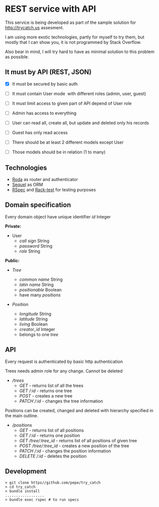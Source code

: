 # REST service with API

This service is being developed as part of the sample solution for
http://trycatch.us assesment.

I am using more exotic technologies, partly for myself to try them, but
  mostly that I can show you, it is not programmed by Stack Overflow.

Also bear in mind, I will try hard to have as minimal solution to this problem
as possible.

## It must by API (REST, JSON)

- [X] It must be secured by basic auth
- [ ] It must contain User mode ­ with different roles (admin, user, guest)
- [ ] It must limit access to given part of API depend of User role
- [ ] Admin has access to everything
- [ ] User can read all, create all, but update and deleted only his records
- [ ] Guest has only read access
- [ ] There should be at least 2 different models except User
- [ ] Those models should be in relation (1 to many)


## Technologies

- [Roda][1] as router and authenticator
- [Sequel][2] as ORM
- [RSpec][3] and [Rack-test][4] for testing purposes

## Domain specification

Every domain object have unique identifier *id* Integer

**Private:**

- User
  - *call sign* String
  - *password* String
  - *role* String

**Public:**

- *Tree*
  - *common name* String
  - *latin name* String
  - *positionable* Boolean
  - have many *positions*

- *Position*
  - *longitude* String
  - *latitude* String
  - *living* Boolean
  - *creator_id* Integer
  - belongs to one *tree*


## API

Every request is authenticated by basic http authentication

Trees needs admin role for any change. Cannot be deleted
- */trees*
  - *GET* - returns list of all the trees
  - *GET /:id* - returns one tree
  - *POST* - creates a new tree
  - *PATCH /:id* - changes the tree information

Positions can be created, changed and deleted with hierarchy specified in the
main outline.
- */positions*
  - *GET* - returns list of all positions
  - *GET /:id* - returns one position
  - *GET /tree/:tree_id* - returns list of all positions of given tree
  - *POST /tree/:tree_id* - creates a new position of the tree
  - *PATCH /:id* - changes the position information
  - *DELETE /:id* - deletes the position

## Development

```
> git clone https//github.com/pepe/try_catch
> cd try_catch
> bundle install
..................
> bundle exec rspec # to run specs
```

[1]: http://roda.jeremyevans.net
[2]: http://sequel.jeremyevans.net
[3]: http://rspec.info
[4]: https://github.com/brynary/rack-test
